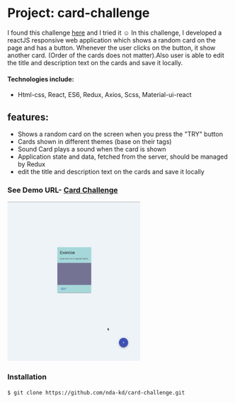 # Project: card-challenge

I found this challenge [here](https://github.com/ronashco/reactjs-card-challenge) and I tried it :relaxed:
In this challenge, I developed a reactJS responsive web application which
shows a random card on the page and has a button. Whenever the user
clicks on the button, it show another card. (Order of the cards does not
matter).Also user is able to edit the title and description text on the cards
and save it locally.

#### Technologies include:
* Html-css, React, ES6, Redux, Axios, Scss, Material-ui-react

## features:
* Shows a random card on the screen when you press the "TRY" button
* Cards shown in different themes (base on their tags)
* Sound Card plays a sound when the card is shown
* Application state and data, fetched from the server, should be managed by Redux
* edit the title and description text on the cards and save it locally

 ### See Demo URL- [Card Challenge](https://nda-kd.github.io/card-challenge/)
 
<img src="Docs/carts.gif" width="300" height="360">

### Installation
``` 
$ git clone https://github.com/nda-kd/card-challenge.git
```
